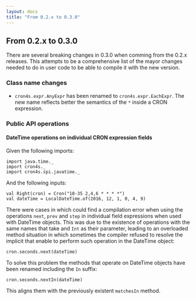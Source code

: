 ```yaml
---
layout: docs
title: "From 0.2.x to 0.3.0"
---
```


## From 0.2.x to 0.3.0

There are several breaking changes in 0.3.0 when comming from the 0.2.x releases. This attempts to be a comprehensive
list of the mayor changes needed to do in user code to be able to compile it with the new version.

### Class name changes

 * `cron4s.expr.AnyExpr` has been renamed to `cron4s.expr.EachExpr`. The new name reflects better the semantics of the `*` inside a CRON expression.
 
### Public API operations

#### DateTime operations on individual CRON expression fields

Given the following imports:

```tut:silent
import java.time._
import cron4s._
import cron4s.spi.javatime._
```

And the following inputs:

```tut
val Right(cron) = Cron("10-35 2,4,6 * * * *")
val dateTime = LocalDateTime.of(2016, 12, 1, 0, 4, 9)
```

There were cases in which could find a compilation error when using the operations `next`, `prev` and `step` in
individual field expressions when used with DateTime objects. This was due to the existence of operations with the
same names that take and `Int` as their parameter, leading to an overloaded method situation in which sometimes the
compiler refused to resolve the implicit that enable to perform such operation in the DateTime object:

```tut:fail
cron.seconds.next(dateTime)
```

To solve this problem the methods that operate on DateTime objects have been renamed including the `In` suffix:

```tut
cron.seconds.nextIn(dateTime)
```

This aligns them with the previously existent `matchesIn` method.